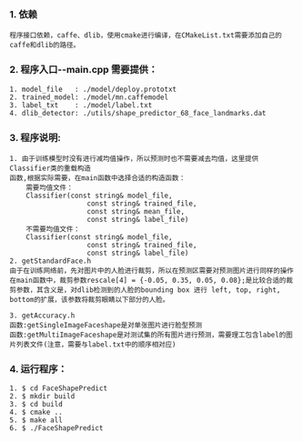 ### 1. 依赖
	程序接口依赖，caffe、dlib，使用cmake进行编译，在CMakeList.txt需要添加自己的caffe和dlib的路径。

### 2. 程序入口--main.cpp 需要提供：
	1. model_file	: ./model/deploy.prototxt
	2. trained_model: ./model/mn.caffemodel
	3. label_txt	: ./model/label.txt
	4. dlib_detector: ./utils/shape_predictor_68_face_landmarks.dat

### 3. 程序说明:
	1. 由于训练模型时没有进行减均值操作，所以预测时也不需要减去均值，这里提供Classifier类的重载构造
	函数,根据实际需要，在main函数中选择合适的构造函数：
		需要均值文件：
		Classifier(const string& model_file,
		               const string& trained_file,
		               const string& mean_file,
		               const string& label_file)
		不需要均值文件：
		Classifier(const string& model_file,
		               const string& trained_file,
		               const string& label_file)
	2. getStandardFace.h
	由于在训练网络前，先对图片中的人脸进行裁剪，所以在预测区需要对预测图片进行同样的操作在main函数中，裁剪参数rescale[4] = {-0.05, 0.35, 0.05, 0.08};是比较合适的裁剪参数，其含义是，对dlib检测到的人脸的bounding box 进行 left, top, right, bottom的扩展，该参数将裁剪眼睛以下部分的人脸。

	3. getAccuracy.h
	函数:getSingleImageFaceshape是对单张图片进行脸型预测
	函数:getMultiImageFaceshape是对测试集的所有图片进行预测，需要理工包含label的图片列表文件(注意，需要与label.txt中的顺序相对应)

### 4. 运行程序：
	1. $ cd FaceShapePredict
	2. $ mkdir build
	3. $ cd build
	4. $ cmake ..
	5. $ make all
	6. $ ./FaceShapePredict



